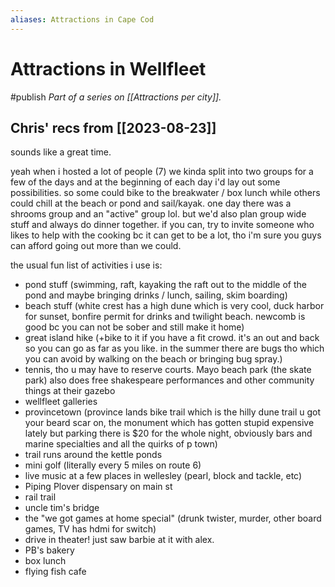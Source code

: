 ```yaml
---
aliases: Attractions in Cape Cod
---
```

# Attractions in Wellfleet
#publish
_Part of a series on [[Attractions per city]]._

## Chris' recs from [[2023-08-23]]
sounds like a great time.

yeah when i hosted a lot of people (7) we kinda split into two groups for a few of the days and at the beginning of each day i'd lay out some possibilities. so some could bike to the breakwater / box lunch while others could chill at the beach or pond and sail/kayak. one day there was a shrooms group and an "active" group lol. but we'd also plan group wide stuff and always do dinner together. if you can, try to invite someone who likes to help with the cooking bc it can get to be a lot, tho i'm sure you guys can afford going out more than we could.

the usual fun list of activities i use is:
- pond stuff (swimming, raft, kayaking the raft out to the middle of the pond and maybe bringing drinks / lunch, sailing, skim boarding)
- beach stuff (white crest has a high dune which is very cool, duck harbor for sunset, bonfire permit for drinks and twilight beach. newcomb is good bc you can not be sober and still make it home)
- great island hike (+bike to it if you have a fit crowd. it's an out and back so you can go as far as you like. in the summer there are bugs tho which you can avoid by walking on the beach or bringing bug spray.)
- tennis, tho u may have to reserve courts. Mayo beach park (the skate park) also does free shakespeare performances and other community things at their gazebo 
- wellfleet galleries
- provincetown
(province lands bike trail which is the hilly dune trail u got your beard scar on, the monument which has gotten stupid expensive lately but parking there is $20 for the whole night, obviously bars and marine specialties and all the quirks of p town)
- trail runs around the kettle ponds 
- mini golf (literally every 5 miles on route 6)
- live music at a few places in wellesley (pearl, block and tackle, etc)
- Piping Plover dispensary on main st
- rail trail
- uncle tim's bridge
- the "we got games at home special" (drunk twister, murder,  other board games, TV has hdmi for switch)
- drive in theater! just saw barbie at it with alex. 
- PB's bakery
- box lunch
- flying fish cafe